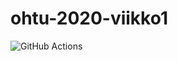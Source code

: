 # ohtu-2020-viikko1

![GitHub Actions](https://github.com/Mazuel/ohtu-2020-viikko1/workflows/Java%20CI%20with%20Gradle/badge.svg)
